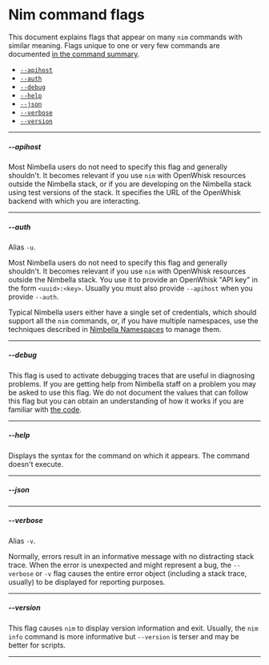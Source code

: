 # Nim command flags

This document explains flags that appear on many `nim` commands with similar meaning.  Flags unique to one or very few commands are documented [in the command summary](nim-cmd.md).

* [`--apihost`](#--apihost)
* [`--auth`](#--auth)
* [`--debug`](#--help)
* [`--help`](#--help)
* [`--json`](#--json)
* [`--verbose`](#--verbose)
* [`--version`](#--version)

---

##### --apihost

Most Nimbella users do not need to specify this flag and generally shouldn't.  It becomes relevant if you use `nim` with OpenWhisk resources outside the Nimbella stack, or if you are developing on the Nimbella stack using test versions of the stack.  It specifies the URL of the OpenWhisk backend with which you are interacting.

---

##### --auth

Alias `-u`.

Most Nimbella users do not need to specify this flag and generally shouldn't.  It becomes relevant if you use `nim` with OpenWhisk resources outside the Nimbella stack.  You use it to provide an OpenWhisk "API key" in the form `<uuid>:<key>`.   Usually you must also provide `--apihost` when you provide `--auth`.

Typical Nimbella users either have a single set of credentials, which should support all the `nim` commands, or, if you have multiple namespaces, use the techniques described in [Nimbella Namespaces](namespaces.md) to manage them.

---

##### --debug

This flag is used to activate debugging traces that are useful in diagnosing problems.  If you are getting help from Nimbella staff on a problem you may be asked to use this flag.  We do not document the values that can follow this flag but you can obtain an understanding of how it works if you are familiar with [the code](https://github.com/nimbella/nimbella-cli).

---

##### --help

Displays the syntax for the command on which it appears.  The command doesn't execute.

---

##### --json

---

##### --verbose

Alias `-v`.

Normally, errors result in an informative message with no distracting stack trace.  When the error is unexpected and might represent a bug, the `--verbose` or `-v` flag causes the entire error object (including a stack trace, usually) to be displayed for reporting purposes.

---

##### --version

This flag causes `nim` to display version information and exit.  Usually, the `nim info` command is more informative but `--version` is terser and may be better for scripts.

---

